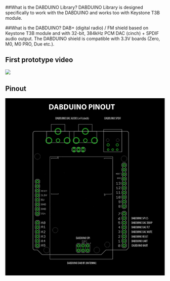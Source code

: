 ##What is the DABDUINO Library?
DABDUINO Library is designed specifically to work with the DABDUINO and works too with Keystone T3B module.

##What is the DABDUINO?
DAB+ (digital radio) / FM shield based on Keystone T3B module and with 32-bit, 384kHz PCM DAC (cinch) + SPDIF audio output. The DABDUINO shield is compatible with 3.3V boards (Zero, M0, M0 PRO, Due etc.). 

## First prototype video
[<img src="https://img.youtube.com/vi/LBgsKTtB7Bs/0.jpg">](https://www.youtube.com/watch?v=LBgsKTtB7Bs)

## Pinout
![DABDUINO PINOUT](doc/dabduino_pinout.png)
